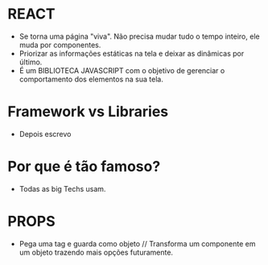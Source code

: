 # REACT

- Se torna uma página "viva". Não precisa mudar tudo o tempo inteiro, ele muda por componentes.
- Priorizar as informações estáticas na tela e deixar as dinâmicas por último.
- É um BIBLIOTECA JAVASCRIPT com o objetivo de gerenciar o comportamento dos elementos na sua tela.

# Framework vs Libraries

- Depois escrevo 

# Por que é tão famoso?

- Todas as big Techs usam.

# PROPS

- Pega uma tag e guarda como objeto // Transforma um componente em um objeto trazendo mais opções futuramente.
